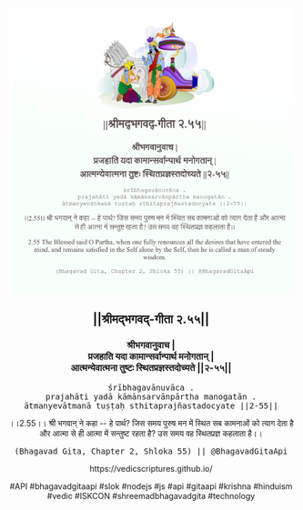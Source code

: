 <img src="../../asset/BG_2_55.png"/>
<center><h2>||श्रीमद्‍भगवद्‍-गीता २.५५||</h2>
<h3>श्रीभगवानुवाच |<br/>प्रजहाति यदा कामान्सर्वान्पार्थ मनोगतान् |<br/>आत्मन्येवात्मना तुष्टः स्थितप्रज्ञस्तदोच्यते ||२-५५||</h3>
<pre>śrībhagavānuvāca .<br/>prajahāti yadā kāmānsarvānpārtha manogatān .<br/>ātmanyevātmanā tuṣṭaḥ sthitaprajñastadocyate ||2-55||</pre>
<p>।।2.55।। श्री भगवान् ने कहा -- हे पार्थ? जिस समय पुरुष मन में स्थित सब कामनाओं को त्याग देता है और आत्मा से ही आत्मा में सन्तुष्ट रहता है? उस समय वह स्थितप्रज्ञ कहलाता है।।</p>
<pre>(Bhagavad Gita, Chapter 2, Shloka 55) || @BhagavadGitaApi</pre><p>https://vedicscriptures.github.io/</p><p>#API #bhagavadgitaapi #slok #nodejs #js #api #gitaapi #krishna #hinduism #vedic #ISKCON #shreemadbhagavadgita #technology</p></center>